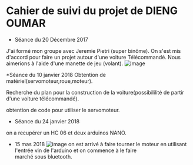 # Cahier de suivi du projet de DIENG OUMAR

* Séance du 20 Décembre 2017 

J'ai formé mon groupe avec Jeremie Pietri (super binôme). 
On s'est mis d'accord pour faire un projet autour d'une voiture Télécommandé.
Nous aimerions à l'aide d'une manette de jeu (volant).
![image](https://img.fr.clasf.com/2017/10/06/kit-de-voiture-intelligente-pour-arduino-20171006024334.jpg)


*Séance du 10 janvier 2018
Obtention de matériel(servomoteur,roue,moteur).

Recherche du plan pour la construction de la voiture(possibililité de partir d'une voiture télécommandé).

obtention de code pour utiliser le servomoteur.


* Séance du 24 janvier 2018

on a recupérer un HC 06 et deux arduinos NANO.




* 15 mas 2018
![image](http://www.comconvenu.fr/image/cache/data/category_17/moteur-pas-a-pas-kuman-l298n-dual-h-pour-arduino-robot-de-voiture-intelligent-k48--2666-500x500_0.jpg)
on est arrivé à faire tourner le moteur en utilisant l'entrée vin de l'arduino et on commence à  le faire  
marché sous bluetooth.

